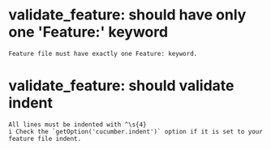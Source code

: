 # validate_feature: should have only one 'Feature:' keyword

    Feature file must have exactly one Feature: keyword.

# validate_feature: should validate indent

    All lines must be indented with ^\s{4}
    i Check the `getOption('cucumber.indent')` option if it is set to your feature file indent.

